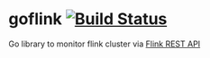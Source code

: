 # goflink [![Build Status](https://travis-ci.com/gkumar7/goflink.svg?branch=master)](https://travis-ci.com/gkumar7/goflink)

Go library to monitor flink cluster via [Flink REST API](https://ci.apache.org/projects/flink/flink-docs-release-1.3/monitoring/rest_api.html)
